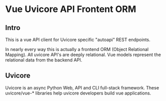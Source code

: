 # Vue Uvicore API Frontent ORM

## Intro

This is a vue API client for Uvicore specific "autoapi" REST endpoints.

In nearly every way this is actually a frontend ORM (Object Relational Mapping).  All uvicore API's are deeply relational.  Vue models represent the relational data from the backend API.


## Uvicore

Uvicore is an async Python Web, API and CLI full-stack framework.  These uvicore/vue-* libraries help uvicore developers build vue applications.
